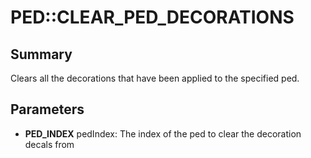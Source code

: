 # PED::CLEAR_PED_DECORATIONS

## Summary
Clears all the decorations that have been applied to the specified ped.

## Parameters
* **PED_INDEX** pedIndex: The index of the ped to clear the decoration decals from